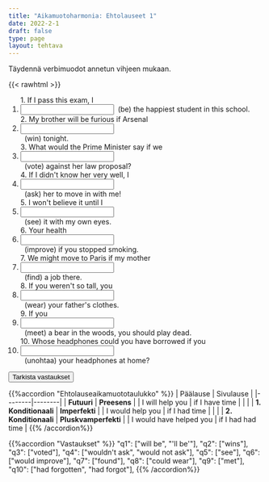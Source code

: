 ```yaml
---
title: "Aikamuotoharmonia: Ehtolauseet 1"
date: 2022-2-1
draft: false
type: page
layout: tehtava
---
```


Täydennä verbimuodot annetun vihjeen mukaan.

{{< rawhtml >}}
<div class="tehtava">
<form autocomplete="off">
  <ol>
  
<section>
1. If I pass this exam, I &nbsp;<li><input id="q1" type="text"/>&nbsp; (be) the happiest student in this school. 
</section>
<section>
2. My brother will be furious if Arsenal&nbsp;<li><input id="q2" type="text"/><span></span></li>&nbsp; (win) tonight.
</section>
<section>
3. What would the Prime Minister say if we &nbsp;<li><input id="q3" type="text"/><span></span></li>&nbsp; (vote) against her law proposal?
</section>
<section>
4. If I didn't know her very well, I &nbsp;<li><input id="q4" type="text"/><span></span></li>&nbsp; (ask) her to move in with me!
</section>
<section>
5. I won't believe it until I&nbsp;<li><input id="q5" type="text"/><span></span></li>&nbsp; (see) it with my own eyes.
</section>
<section>
6. Your health &nbsp;<li><input id="q6" type="text"/><span></span></li>&nbsp; (improve) if you stopped smoking.
</section>
<section>
7. We might move to Paris if my mother &nbsp;<li><input id="q7" type="text"/><span></span></li>&nbsp; (find) a job there.
</section>
<section>
8. If you weren't so tall, you  &nbsp;<li><input id="q8" type="text"/><span></span></li>&nbsp; (wear) your father's clothes.
</section>
<section>
9. If you &nbsp;<li><input id="q9" type="text"/><span></span></li>&nbsp; (meet) a bear in the woods, you should play dead.
</section>
<section>
10. Whose headphones could you have borrowed if you &nbsp;<li><input id="q10" type="text"/><span></span></li>&nbsp; (unohtaa) your headphones at home? </ol>
  
 <link rel="stylesheet" type="text/css" href="/css/kirjoita1.css"/>

<div id="buttonWrapper">
   <input type="submit" id="submit" value="Tarkista vastaukset" />
   </div>
</form>

</div>


<script>
var answers = {
  "q1": ["will be", "'ll be'"],
  "q2": ["wins"],
  "q3": ["voted"],
  "q4": ["wouldn't ask", "would not ask"],
  "q5": ["see"],
  "q6": ["would improve"],
  "q7": ["found"],
  "q8": ["could wear"],
  "q9": ["met"],
  "q10": ["had forgotten", "had forgot"],
};

function markAnswers() {
  $("input[type='text']").each(function() {
    console.log($.inArray(this.value, answers[this.id]));
    if ($.inArray(this.value.toLowerCase().trim(), answers[this.id]) === -1) {
      $(this).parent()[0].setAttribute("class", "vaarin");
    } else {
      $(this).parent()[0].setAttribute("class", "oikein");
    }
  })
}

$("form").on("submit", function(e) {
  e.preventDefault();
  markAnswers();
});

const input = document.querySelector('.tehtava input');
const span = document.querySelector('.tehtava span');

document.querySelectorAll("input").forEach(elem => elem.addEventListener('input', function (event) {
    span.innerHTML = this.value.replace(/\s/g, '&nbsp;');
    this.style.width = span.offsetWidth + 'px';
}));

</script>
</rawhtml>

{{%accordion "Ehtolauseaikamuototaulukko" %}}
| Päälause | Sivulause |
|--------|--------|
| **Futuuri**  |  **Preesens**  |
| I will help you | if I have time |
|  |
| **1. Konditionaali** | **Imperfekti** | 
| I would help you | if I had time |
|  |
| **2. Konditionaali** | **Pluskvamperfekti** |
| I would have helped you | if I had had time |
{{% /accordion%}}

{{%accordion "Vastaukset" %}}
  "q1": ["will be", "'ll be'"],
  "q2": ["wins"],
  "q3": ["voted"],
  "q4": ["wouldn't ask", "would not ask"],
  "q5": ["see"],
  "q6": ["would improve"],
  "q7": ["found"],
  "q8": ["could wear"],
  "q9": ["met"],
  "q10": ["had forgotten", "had forgot"],
{{% /accordion%}}
